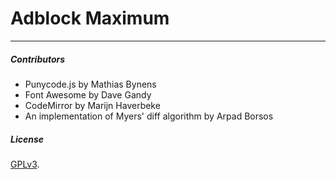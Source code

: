 Adblock Maximum
===============

***    

##### Contributors
* Punycode.js by Mathias Bynens
* Font Awesome by Dave Gandy
* CodeMirror by Marijn Haverbeke
* An implementation of Myers' diff algorithm by Arpad Borsos

##### License

[GPLv3](https://github.com/gorhill/uBlock/blob/master/LICENSE.txt).
